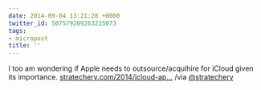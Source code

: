 ```yaml
---
date: 2014-09-04 13:21:28 +0000
twitter_id: 507579209263235073
tags:
- micropost
title: ''
---
```


I too am wondering if Apple needs to outsource/acquihire for iCloud given its importance. [stratechery.com/2014/icloud-ap…](http://stratechery.com/2014/icloud-apples-founding-myth/) /via [@stratechery](https://twitter.com/stratechery)
